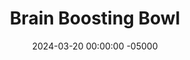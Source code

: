 ---
layout: post
title:  "Brain Boosting Bowl"
date:   2024-03-20 00:00:00 -05000
categories: 
- Recipes
- Fish
permalink: /recipes/brain-boosting-bowl
image: /assets/Food/Fish/Brain Bowl/brain-bowl.jpg
ing: brainbowl-ing
facts: brainbowl-facts
Prep: 5
Rest: 
Cook: 
Source1: https://storyandrain.com/article/recipe-box-better-brain-bowl
Source2: 
tags: 
- canned sardines
- sardines
- protein
- seafood
- sea food
- gluten free
- everything but the bagel
- everything bagel seasoning
- lemon juice
- lime juice
- easy
- brain
Description: This "recipe" (if you can even call it that) was taken from Genius Kitchen, and consists of just a sliced avocado and a drained can of sardines. This brain bowl is a great meal or large snack that's high in omega-3s, monounsaturated fat, lutein, zeaxanthin, and fiber making it nourishing for both your stomach and your brain
Instructions: 
- Cut your avocado into slices, and add to the base of a bowl. Roughly drain your sardines, and add on top of the avocado. Squeeze on some lemon/lime juice, and top with everything bagel seasoning
---